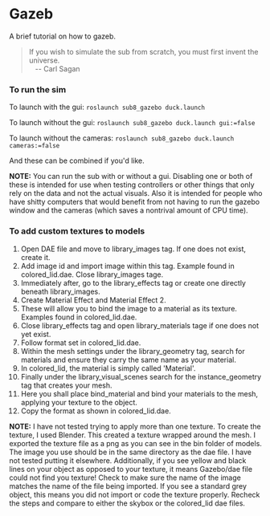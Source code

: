 # Gazeb

A brief tutorial on how to gazeb.

> If you wish to simulate the sub from scratch, you must first invent the universe. <br>
> &nbsp;&nbsp;&nbsp;-- Carl Sagan

### To run the sim
To launch with the gui:
`roslaunch sub8_gazebo duck.launch`

To launch without the gui: `roslaunch sub8_gazebo duck.launch gui:=false`

To launch without the cameras: `roslaunch sub8_gazebo duck.launch cameras:=false`

And these can be combined if you'd like.

**NOTE:** You can run the sub with or without a gui. Disabling one or both of these is intended for use when testing controllers or other things that only rely on the data and not the actual visuals. Also it is intended for people who have shitty computers that would benefit from not having to run the gazebo window and the cameras (which saves a nontrival amount of CPU time).

### To add custom textures to models
1. Open DAE file and move to library_images tag. If one does not exist, create it.
2. Add image id and import image within this tag. Example found in colored_lid.dae. Close library_images tage.
3. Immediately after, go to the library_effects tag or create one directly beneath library_images. 
4. Create Material Effect and Material Effect 2. 
5. These will allow you to bind the image to a material as its texture. Examples found in colored_lid.dae.
6. Close library_effects tag and open library_materials tage if one does not yet exist. 
7. Follow format set in colored_lid.dae.
8. Within the mesh settings under the library_geometry tag, search for materials and ensure they carry the same name as your material. 
9. In colored_lid, the material is simply called 'Material'.
10. Finally under the library_visual_scenes search for the instance_geometry tag that creates your mesh.
11. Here you shall place bind_material and bind your materials to the mesh, applying your texture to the object. 
12. Copy the format as shown in colored_lid.dae. 

**NOTE:** I have not tested trying to apply more than one texture. To create the texture, I used Blender. This created a texture wrapped around the mesh. I exported the texture file as a png as you can see in the bin folder of models. The image you use should be in the same directory as the dae file. I have not tested putting it elsewhere. Additionally, if you see yellow and black lines on your object as opposed to your  texture, it means Gazebo/dae file could not find you texture! Check to make sure the name of the image matches the name of the file being imported. If you see a standard grey object, this means you did not import or code the  texture properly. Recheck the steps and compare to either the skybox or the colored_lid dae files.  
